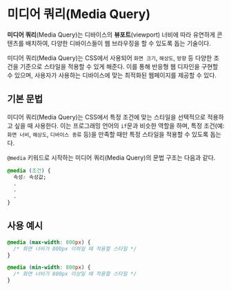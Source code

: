 # 미디어 쿼리(Media Query)

**미디어 쿼리**(Media Query)는 디바이스의 **뷰포트**(viewport) 너비에 따라 유연하게 콘텐츠를 배치하여, 다양한 디바이스들이 웹 브라우징을 할 수 있도록 돕는 기술이다.

미디어 쿼리(Media Query)는 CSS에서 사용되어 `화면 크기`, `해상도`, `방향` 등 다양한 조건을 기준으로 스타일을 적용할 수 있게 해준다. 이를 통해 반응형 웹 디자인을 구현할 수 있으며, 사용자가 사용하는 디바이스에 맞는 최적화된 웹페이지를 제공할 수 있다.

## 기본 문법

미디어 쿼리(Media Query)는 CSS에서 특정 조건에 맞는 스타일을 선택적으로 적용하고 싶을 때 사용한다. 이는 프로그래밍 언어의 `if`문과 비슷한 역할을 하며, 특정 조건(예: `화면 너비`, `해상도`, `디바이스 종류` 등)을 만족할 때만 특정 스타일을 적용할 수 있도록 돕는다.

`@media` 키워드로 시작하는 미디어 쿼리(Media Query)의 문법 구조는 다음과 같다.

```css
@media (조건) {
  속성: 속성값;
  .
  .
  .
}
```

## 사용 예시

```css
@media (max-width: 800px) {
  /* 화면 너비가 800px 이하일 때 적용할 스타일 */
}

@media (min-width: 800px) {
  /* 화면 너비가 800px 이상일 때 적용할 스타일 */
}
```
